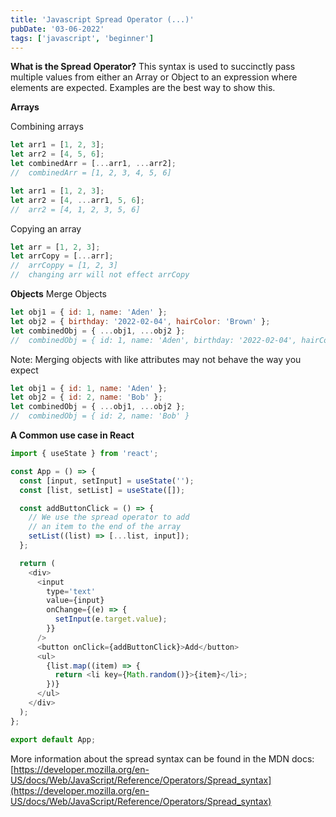 ```yaml
---
title: 'Javascript Spread Operator (...)'
pubDate: '03-06-2022'
tags: ['javascript', 'beginner']
---
```


**What is the Spread Operator?**
This syntax is used to succinctly pass multiple values from either an Array or Object to an expression where elements are expected. Examples are the best way to show this.

**Arrays**

Combining arrays

```js
let arr1 = [1, 2, 3];
let arr2 = [4, 5, 6];
let combinedArr = [...arr1, ...arr2];
//  combinedArr = [1, 2, 3, 4, 5, 6]
```

```js
let arr1 = [1, 2, 3];
let arr2 = [4, ...arr1, 5, 6];
//  arr2 = [4, 1, 2, 3, 5, 6]
```

Copying an array

```js
let arr = [1, 2, 3];
let arrCopy = [...arr];
//  arrCoppy = [1, 2, 3]
//  changing arr will not effect arrCopy
```

**Objects**
Merge Objects

```js
let obj1 = { id: 1, name: 'Aden' };
let obj2 = { birthday: '2022-02-04', hairColor: 'Brown' };
let combinedObj = { ...obj1, ...obj2 };
//  combinedObj = { id: 1, name: 'Aden', birthday: '2022-02-04', hairColor: 'Brown' }
```

Note: Merging objects with like attributes may not behave the way you expect

```js
let obj1 = { id: 1, name: 'Aden' };
let obj2 = { id: 2, name: 'Bob' };
let combinedObj = { ...obj1, ...obj2 };
//  combinedObj = { id: 2, name: 'Bob' }
```

**A Common use case in React**

```js
import { useState } from 'react';

const App = () => {
  const [input, setInput] = useState('');
  const [list, setList] = useState([]);

  const addButtonClick = () => {
    // We use the spread operator to add
    // an item to the end of the array
    setList((list) => [...list, input]);
  };

  return (
    <div>
      <input
        type='text'
        value={input}
        onChange={(e) => {
          setInput(e.target.value);
        }}
      />
      <button onClick={addButtonClick}>Add</button>
      <ul>
        {list.map((item) => {
          return <li key={Math.random()}>{item}</li>;
        })}
      </ul>
    </div>
  );
};

export default App;
```

More information about the spread syntax can be found in the MDN docs: [https://developer.mozilla.org/en-US/docs/Web/JavaScript/Reference/Operators/Spread_syntax](https://developer.mozilla.org/en-US/docs/Web/JavaScript/Reference/Operators/Spread_syntax)
